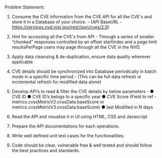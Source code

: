 Problem Statement:

1. Consume the CVE information from the CVE API for all the CVE's and store
it in a Database of your choice. - (API BaseURL -
https://services.nvd.nist.gov/rest/json/cves/2.0)

3. Hint for accessing all the CVE's from API - Through a series of smaller
“chunked” responses controlled by an offset startIndex and a page limit
resultsPerPage users may page through all the CVE in the NVD.

5. Apply data cleansing & de-duplication, ensure data quality wherever
applicable

7. CVE details should be synchronized into Database periodically in batch
mode in a specific time period - (This can be full data refresh or incremental
refresh for modified data alone)
8. Develop API’s to read & filter the CVE details by below parameters -
● CVE ID
● CVE ID’s belogs to a specific year
● CVE Score (Field to ref -
metrics.cvssMetricV2.cvssData.baseScore or
metrics.cvssMetricV3.cvssData.baseScore)
● last Modified in N days

9. Read the API and visualise it in UI using HTML, CSS and Javascript
10. Prepare the API documentations for each operations.
11. Write well defined unit test cases for the functionalities.
12. Code should be clear, vulnerable free & well tested and should follow the
best practices and standards.
